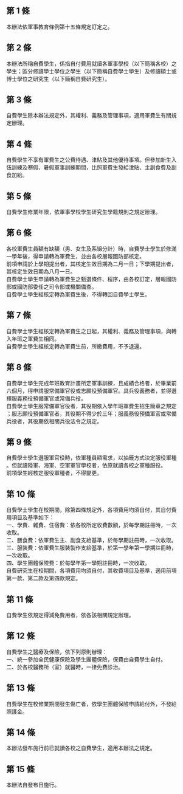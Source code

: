 第 1 條
-------
本辦法依軍事教育條例第十五條規定訂定之。

第 2 條
-------
本辦法所稱自費學生，係指自付費用就讀各軍事學校（以下簡稱各校）之  
學生；區分修讀學士學位之學生（以下簡稱自費學士學生）及修讀碩士或  
博士學位之研究生（以下簡稱自費研究生）。

第 3 條
-------
自費學生除本辦法規定外，其權利、義務及管理事項，適用軍費生有關規  
定辦理。

第 4 條
-------
自費學生不享有軍費生之公費待遇、津貼及其他優待事項。但參加新生入  
伍訓練及寒假、暑假軍事訓練期間，比照軍費生發給津貼、主副食費及副  
食加給。

第 5 條
-------
自費學生修業年限，依軍事學校學生研究生學籍規則之規定辦理。

第 6 條
-------
各校軍費生員額有缺額（男、女生及系組分計）時，自費學士學生於修滿  
一學年後，得申請轉為軍費生，並由各校層報國防部核定。  
前項申請於上學期提出者，其核定生效日期為二月一日；下學期提出者，  
其核定生效日期為八月一日。  
自費學士學生申請轉為軍費生之甄選條件、程序，由各校訂定，層報國防  
部或國防部委任之司令部或機關備查。  
自費學士學生經核定轉為軍費生後，不得轉回自費學士學生。

第 7 條
-------
自費學士學生經核定轉為軍費生之日起，其權利、義務及管理事項，與轉  
入年班之軍費生相同。  
自費學士學生經核定轉為軍費生前，所繳費用，不予退還。

第 8 條
-------
自費學士學生完成年班教育計畫所定軍事訓練，且成績合格者，於畢業前  
六個月，得申請服常備軍官役或志願役預備軍官。具兵役義務者，並得選  
擇服義務役預備軍官或常備兵役。  
自費學士學生服常備軍官役者，其役期依入學年班軍費生招生簡章之規定  
；服志願役預備軍官者，其役期不得少於三年；服義務役預備軍官或常備  
兵役者，其役期依相關兵役法令之規定。

第 9 條
-------
自費學士學生選服軍官役時，依軍種員額需求，以抽籤方式決定服役軍種  
。但就讀陸軍、海軍、空軍軍官學校者，依原就讀各校之軍種服役。  
前項學生經核定服役軍種者，不得變更。

第 10 條
--------
自費學士學生在校期間，除第四條規定外，各項費用均須自付，其自付費  
用項目及基準如下：  
一、學費、雜費、住宿費：依各校所定收費數額，於每學期註冊時，一次  
    收取。  
二、膳食費：依軍費生主、副食支給基準，於每學期註冊時，一次收取。  
三、服裝費：依軍費生服裝製作支給基準，於第一學年第一學期註冊時，  
    一次收取。  
四、學生團體保險費：於每學年第一學期註冊時，一次收取。  
自費研究生在校期間，各項費用均須自付，其收費項目及基準，適用前項  
第一款、第二款及第四款規定。

第 11 條
--------
自費學生依規定得減免費用者，依各該相關規定辦理。

第 12 條
--------
自費學生之醫療及保險，依下列原則辦理：  
一、統一參加全民健康保險及學生團體保險，保費由自費學生自付。  
二、於各校醫務所（室）就醫時，一律免費診治。

第 13 條
--------
自費學生在校修業期間發生傷亡者，依學生團體保險申請給付外，不發給  
照護金。

第 14 條
--------
本辦法發布施行前已就讀各校之自費學生，適用本辦法之規定。

第 15 條
--------
本辦法自發布日施行。

